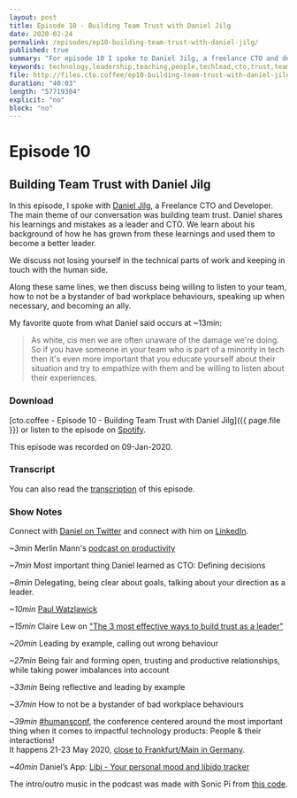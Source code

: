 ```yaml
---
layout: post
title: Episode 10 - Building Team Trust with Daniel Jilg
date: 2020-02-24
permalink: /episodes/ep10-building-team-trust-with-daniel-jilg/
published: true
summary: "For episode 10 I spoke to Daniel Jilg, a freelance CTO and developer. The main theme of our conversation was building team trust. Daniel shares his learnings and mistakes as a leader and CTO. We learn about his background of how he has grown from these learnings and used them to become a better leader."
keywords: technology,leadership,teaching,people,techlead,cto,trust,teambuilding
file: http://files.cto.coffee/ep10-building-team-trust-with-daniel-jilg/cto.coffee__ep10.mp3
duration: "40:03"
length: "57719304"
explicit: "no"
block: "no"
---
```


# Episode 10
## Building Team Trust with Daniel Jilg

In this episode, I spoke with [Daniel Jilg][linkedin], a Freelance CTO and Developer. The main theme of our conversation was building team trust. Daniel shares his learnings and mistakes as a leader and CTO. We learn about his background of how he has grown from these learnings and used them to become a better leader.

We discuss not losing yourself in the technical parts of work and keeping in touch with the human side. 

Along these same lines, we  then discuss being willing to listen to your team, how to not be a bystander of bad workplace behaviours, speaking up when necessary, and becoming an ally. 

My favorite quote from what Daniel said occurs at ~13min:
> As white, cis men we are often unaware of the damage we're doing. So if you have someone in your team who is part of a minority in tech then it's even more important that you educate yourself about their situation and try to empathize with them and be willing to listen about their experiences.


### Download

[cto.coffee - Episode 10 - Building Team Trust with Daniel Jilg]({{ page.file }})
or listen to the episode on [Spotify][spotify-show].

This episode was recorded on 09-Jan-2020.

### Transcript

You can also read the [transcription](transcript) of this episode.

### Show Notes

Connect with [Daniel on Twitter][twitter] and connect with him on [LinkedIn][linkedin].

_~3min_ Merlin Mann's [podcast on productivity](http://5by5.tv/b2w)

_~7min_ Most important thing Daniel learned as CTO: Defining decisions 

_~8min_ Delegating, being clear about goals, talking about your direction as a leader.

_~10min_ [Paul Watzlawick](https://en.wikipedia.org/wiki/Paul_Watzlawick)

_~15min_ Claire Lew on ["The 3 most effective ways to build trust as a leader"][claire-on-trust]

_~20min_ Leading by example, calling out wrong behaviour

_~27min_ Being fair and forming open, trusting and productive relationships, while taking power imbalances into account

_~33min_ Being reflective and leading by example 

_~37min_ How to not be a bystander of bad workplace behaviours

_~39min_ [#humansconf][humansconf], the conference centered around the most important thing when it comes to impactful technology products: People & their interactions!  
It happens 21-23 May 2020, [close to Frankfurt/Main in Germany][humansconf-venue].

_~40min_ Daniel’s App: [Libi - Your personal mood and libido tracker][libi]

The intro/outro music in the podcast was made with Sonic Pi from [this code][intro-music].

[contact]: /contact/
[benjamin]: https://twitter.com/benjamin
[twitter]: https://twitter.com/breakthesystem
[linkedin]: http://linkedin.com/in/danieljilg
[spotify-show]: https://open.spotify.com/episode/5l4YSwCueX8JkcaxuW5Ss7
[intro-music]: https://github.com/benjmin-r/music/blob/master/2017-12-04_cto.coffee-intro.rb
[humansconf]: https://www.humansconf.org/
[humansconf-venue]: https://www.humansconf.org/venue
[libi]: https://libitracker.app/
[claire-on-trust]: https://knowyourteam.com/blog/2019/02/12/the-3-most-effective-ways-to-build-trust-as-a-leader/
